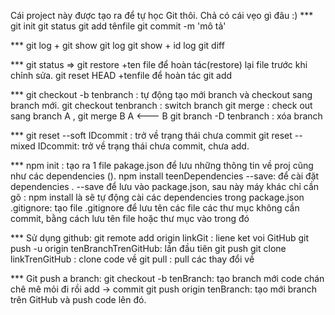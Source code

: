 Cái project này được tạo ra để tự học Git thôi.
Chả có cái vẹo gì đâu :)
*** git init
    git status
    git add tênfile
    git commit -m 'mô tả'

*** git log + git show
    git log
    git show + id log
    git diff

*** git status => git restore +ten file  để hoàn tác(restore) lại file trước khi chỉnh sửa.
    git reset HEAD +tenfile để hoàn tác git add 

*** git checkout -b tenbranch : tự động tạo mới branch và checkout sang branch mới.
    git checkout tenbranch : switch branch
    git merge : check out sang branch A , git merge B
    A <--- B
    git branch -D tenbranch : xóa branch

*** git reset --soft IDcommit : trở về trạng thái chưa commit
    git reset --mixed IDcommit: trở về trạng thái chưa commit, chưa add.

*** npm init  : tạo ra 1 file pakage.json để lưu những thông tin về proj cũng như các dependencies ().
    npm install teenDependencies --save: để cài đặt dependencies . --save để lưu vào package.json, sau này máy khác chỉ cần gõ : npm install là sẽ tự động cài các dependencies trong package.json
    .gitignore: tạo file .gitignore để lưu tên các file các thư mục không cần commit, bằng cách lưu tên file hoặc thư mục vào trong đó

*** Sử dụng github: 
    git remote add origin linkGit : liene ket voi GitHub
    git push -u origin tenBranchTrenGitHub: lần đầu tiên
    git push
    git clone linkTrenGitHub : clone code về
    git pull : pull các thay đổi về

*** Git push a branch:
    git checkout -b tenBranch: tạo branch mới
    code chán chê mê mỏi đi rồi add -> commit
    git push origin tenBranch: tạo mới branch trên GitHub và push code lên đó.
    